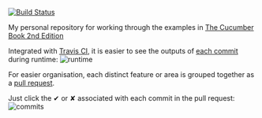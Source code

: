 [![Build Status](https://travis-ci.org/azam-a/cucumber-book-bank.svg?branch=master)](https://travis-ci.org/azam-a/cucumber-book-bank)

My personal repository for working through the examples in [The Cucumber Book 2nd Edition](https://pragprog.com/book/hwcuc/the-cucumber-book)

Integrated with [Travis CI](https://travis-ci.org/), it is easier to see the outputs of [each commit](https://github.com/azam-a/cucumber-book-bank/commits/master) during runtime:
![runtime](https://raw.githubusercontent.com/azam-a/cucumber-book-bank/master/runtime.png)

For easier organisation, each distinct feature or area is grouped together as a [pull request](https://github.com/azam-a/cucumber-book-bank/pulls?q=is%3Apr+is%3Aclosed).

Just click the ✔ or ✘ associated with each commit in the pull request:
![commits](https://raw.githubusercontent.com/azam-a/cucumber-book-bank/master/commits.png)
